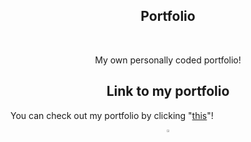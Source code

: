<h2 align="center">Portfolio</h2>

<br/>
<p align="center">My own personally coded portfolio!
</p>

<h2 align="center">Link to my portfolio</h2>

You can check out my portfolio by clicking "[this](https://abdelrahmanthecoder.github.io/Abdelrahmanthecoder.portfolio.github.io/)"!

<div align="center">
  <a href="https://github.com/Abdelrahmanthecoder" style="text-decoration:none;">
    <img src="https://github.com/ultralytics/assets/raw/main/social/logo-social-github.png" width="3%" alt="" /></a>
</div>
